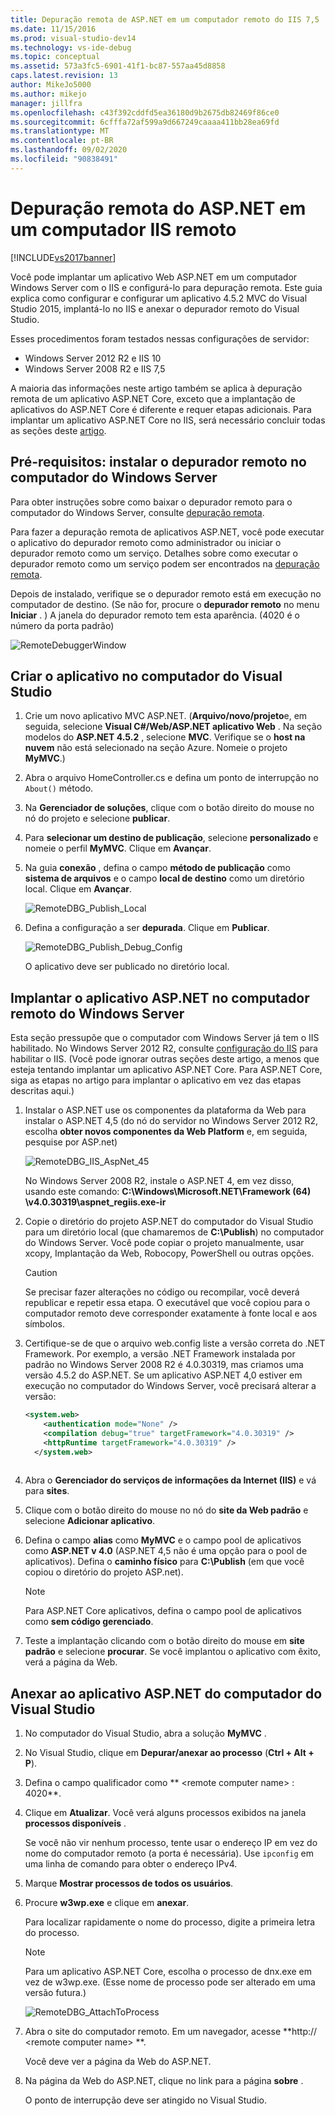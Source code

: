 ```yaml
---
title: Depuração remota de ASP.NET em um computador remoto do IIS 7,5 | Microsoft Docs
ms.date: 11/15/2016
ms.prod: visual-studio-dev14
ms.technology: vs-ide-debug
ms.topic: conceptual
ms.assetid: 573a3fc5-6901-41f1-bc87-557aa45d8858
caps.latest.revision: 13
author: MikeJo5000
ms.author: mikejo
manager: jillfra
ms.openlocfilehash: c43f392cddfd5ea36180d9b2675db82469f86ce0
ms.sourcegitcommit: 6cfffa72af599a9d667249caaaa411bb28ea69fd
ms.translationtype: MT
ms.contentlocale: pt-BR
ms.lasthandoff: 09/02/2020
ms.locfileid: "90838491"
---
```

# <a name="remote-debugging-aspnet-on-a-remote-iis-computer"></a>Depuração remota do ASP.NET em um computador IIS remoto
[!INCLUDE[vs2017banner](../includes/vs2017banner.md)]

Você pode implantar um aplicativo Web ASP.NET em um computador Windows Server com o IIS e configurá-lo para depuração remota. Este guia explica como configurar e configurar um aplicativo 4.5.2 MVC do Visual Studio 2015, implantá-lo no IIS e anexar o depurador remoto do Visual Studio.

Esses procedimentos foram testados nessas configurações de servidor:
* Windows Server 2012 R2 e IIS 10
* Windows Server 2008 R2 e IIS 7,5

A maioria das informações neste artigo também se aplica à depuração remota de um aplicativo ASP.NET Core, exceto que a implantação de aplicativos do ASP.NET Core é diferente e requer etapas adicionais. Para implantar um aplicativo ASP.NET Core no IIS, será necessário concluir todas as seções deste [artigo](https://docs.asp.net/en/latest/publishing/iis.html).

## <a name="prerequisites-install-the-remote-debugger-on-the-windows-server-computer"></a>Pré-requisitos: instalar o depurador remoto no computador do Windows Server

Para obter instruções sobre como baixar o depurador remoto para o computador do Windows Server, consulte [depuração remota](../debugger/remote-debugging.md).

Para fazer a depuração remota de aplicativos ASP.NET, você pode executar o aplicativo do depurador remoto como administrador ou iniciar o depurador remoto como um serviço. Detalhes sobre como executar o depurador remoto como um serviço podem ser encontrados na [depuração remota](../debugger/remote-debugging.md).

Depois de instalado, verifique se o depurador remoto está em execução no computador de destino. (Se não for, procure o **depurador remoto** no menu **Iniciar** . ) A janela do depurador remoto tem esta aparência. (4020 é o número da porta padrão)

![RemoteDebuggerWindow](../debugger/media/remotedebuggerwindow.png "RemoteDebuggerWindow")
  
## <a name="create-the-application-on-the-visual-studio-computer"></a>Criar o aplicativo no computador do Visual Studio  
  
1. Crie um novo aplicativo MVC ASP.NET. (**Arquivo/novo/projeto**e, em seguida, selecione **Visual C#/Web/ASP.NET aplicativo Web** . Na seção modelos do **ASP.NET 4.5.2** , selecione **MVC**. Verifique se o **host na nuvem** não está selecionado na seção Azure. Nomeie o projeto **MyMVC**.)
1. Abra o arquivo HomeController.cs e defina um ponto de interrupção no `About()` método.
1. Na **Gerenciador de soluções**, clique com o botão direito do mouse no nó do projeto e selecione **publicar**.
1. Para **selecionar um destino de publicação**, selecione **personalizado** e nomeie o perfil **MyMVC**. Clique em **Avançar**.
1. Na guia **conexão** , defina o campo **método de publicação** como **sistema de arquivos** e o campo **local de destino** como um diretório local. Clique em **Avançar**.

    ![RemoteDBG_Publish_Local](../debugger/media/remotedbg-publish-local.png "RemoteDBG_Publish_Local")
1. Defina a configuração a ser **depurada**. Clique em **Publicar**.

    ![RemoteDBG_Publish_Debug_Config](../debugger/media/remotedbg-publish-debug-config.png "RemoteDBG_Publish_Debug_Config")
    
    O aplicativo deve ser publicado no diretório local.

## <a name="deploy-the-aspnet-application-on-the-windows-server-remote-computer"></a><a name="BKMK_deploy_asp_net"></a> Implantar o aplicativo ASP.NET no computador remoto do Windows Server

 Esta seção pressupõe que o computador com Windows Server já tem o IIS habilitado. No Windows Server 2012 R2, consulte [configuração do IIS](https://docs.asp.net/en/latest/publishing/iis.html#iis-configuration) para habilitar o IIS. (Você pode ignorar outras seções deste artigo, a menos que esteja tentando implantar um aplicativo ASP.NET Core. Para ASP.NET Core, siga as etapas no artigo para implantar o aplicativo em vez das etapas descritas aqui.)
1. Instalar o ASP.NET use os componentes da plataforma da Web para instalar o ASP.NET 4,5 (do nó do servidor no Windows Server 2012 R2, escolha **obter novos componentes da Web Platform** e, em seguida, pesquise por ASP.net)

    ![RemoteDBG_IIS_AspNet_45](../debugger/media/remotedbg-iis-aspnet-45.png "RemoteDBG_IIS_AspNet_45")

    No Windows Server 2008 R2, instale o ASP.NET 4, em vez disso, usando este comando:   **C:\Windows\Microsoft.NET\Framework (64) \v4.0.30319\aspnet_regiis.exe-ir**
1. Copie o diretório do projeto ASP.NET do computador do Visual Studio para um diretório local (que chamaremos de **C:\Publish**) no computador do Windows Server. Você pode copiar o projeto manualmente, usar xcopy, Implantação da Web, Robocopy, PowerShell ou outras opções.

    > [!CAUTION]
    > Se precisar fazer alterações no código ou recompilar, você deverá republicar e repetir essa etapa. O executável que você copiou para o computador remoto deve corresponder exatamente à fonte local e aos símbolos.
1. Certifique-se de que o arquivo web.config liste a versão correta do .NET Framework.  Por exemplo, a versão .NET Framework instalada por padrão no Windows Server 2008 R2 é 4.0.30319, mas criamos uma versão 4.5.2 do ASP.NET. Se um aplicativo ASP.NET 4,0 estiver em execução no computador do Windows Server, você precisará alterar a versão:
  
    ```xml
    <system.web>
        <authentication mode="None" />  
        <compilation debug="true" targetFramework="4.0.30319" />
        <httpRuntime targetFramework="4.0.30319" />
      </system.web>
  
    ```

1. Abra o **Gerenciador do serviços de informações da Internet (IIS)** e vá para **sites**.
1. Clique com o botão direito do mouse no nó do **site da Web padrão** e selecione **Adicionar aplicativo**.
1. Defina o campo **alias** como **MyMVC** e o campo pool de aplicativos como **ASP.NET v 4.0** (ASP.NET 4,5 não é uma opção para o pool de aplicativos). Defina o **caminho físico** para **C:\Publish** (em que você copiou o diretório do projeto ASP.net).

    >[!NOTE] 
    > Para ASP.NET Core aplicativos, defina o campo pool de aplicativos como **sem código gerenciado**.
1. Teste a implantação clicando com o botão direito do mouse em **site padrão** e selecione **procurar**.
    Se você implantou o aplicativo com êxito, verá a página da Web.

## <a name="attach-to-the-aspnet-application-from-the-visual-studio-computer"></a>Anexar ao aplicativo ASP.NET do computador do Visual Studio

1. No computador do Visual Studio, abra a solução **MyMVC** .
1. No Visual Studio, clique em **Depurar/anexar ao processo** (**Ctrl + Alt + P**).
1. Defina o campo qualificador como ** \<remote computer name> : 4020**.
1. Clique em **Atualizar**.
    Você verá alguns processos exibidos na janela **processos disponíveis** .

    Se você não vir nenhum processo, tente usar o endereço IP em vez do nome do computador remoto (a porta é necessária). Use `ipconfig` em uma linha de comando para obter o endereço IPv4.
1. Marque  **Mostrar processos de todos os usuários**.
1. Procure **w3wp.exe** e clique em **anexar**.

     Para localizar rapidamente o nome do processo, digite a primeira letra do processo.
     
    >[!NOTE]
    > Para um aplicativo ASP.NET Core, escolha o processo de dnx.exe em vez de w3wp.exe. (Esse nome de processo pode ser alterado em uma versão futura.)

    ![RemoteDBG_AttachToProcess](../debugger/media/remotedbg-attachtoprocess.png "RemoteDBG_AttachToProcess")

1. Abra o site do computador remoto. Em um navegador, acesse **http:// \<remote computer name> **.
    
    Você deve ver a página da Web do ASP.NET.
1. Na página da Web do ASP.NET, clique no link para a página **sobre** .

    O ponto de interrupção deve ser atingido no Visual Studio.
